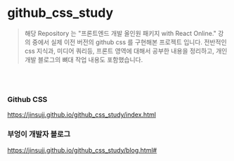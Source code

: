 # github_css_study

> 해당 Repository 는 "프론트엔드 개발 올인원 패키지 with React Online." 강의 중에서
> 실제 이전 버전의 github css 를 구현해본 프로젝트 입니다. 전반적인 css 지식과, 미디어 쿼리등, 프론트 영역에 대해서 공부한 내용을 정리하고, 개인 개발 블로그의 뼈대 작업 내용도 포함했습니다.

<br/><br/>
### Github CSS 
https://jinsujj.github.io/github_css_study/index.html


### 부엉이 개발자 블로그
https://jinsujj.github.io/github_css_study/blog.html#
